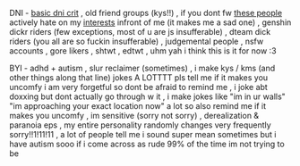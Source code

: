 DNI - [basic dni crit](https://rentry.co/dnicriteria) , old friend groups (kys!!) , if you dont fw [these people](https://rentry.co/qfriends) actively hate on my [interests](https://rentry.co/qsinterests) infront of me (it makes me a sad one) , genshin dickr riders (few exceptions, most of u are js insufferable)  , dteam dick riders (you all are so fuckin insufferable) , judgemental people , nsfw accounts , gore likers , shtwt , edtwt , uhm yah i think this is it for now :3

BYI -  adhd + autism , slur reclaimer (sometimes) , i make kys / kms (and other things along that line) jokes A LOTTTT pls tell me if it makes you uncomfy i am very forgetful so dont be afraid to remind me , i joke abt doxxing but dont actually go through w it , i make jokes like "im in ur walls" "im approaching your exact location now" a lot so also remind me if it makes you uncomfy , im sensitive (sorry not sorry) , derealization & paranoia eps , my entire personality randomly changes very frequently sorry!!1!11!11 , a lot of people tell me i sound super mean sometimes but i have autism sooo if i come across as rude 99% of the time im not trying to be